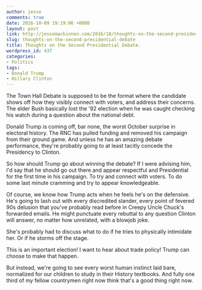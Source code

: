 ```yaml
---
author: jesse
comments: true
date: 2016-10-09 19:19:06 +0000
layout: post
link: http://jessemackinnon.com/2016/10/thoughts-on-the-second-presidential-debate/
slug: thoughts-on-the-second-presidential-debate
title: Thoughts on the Second Presidential Debate.
wordpress_id: 437
categories:
- Politics
tags:
- Donald Trump
- Hillary Clinton
---
```










The Town Hall Debate is supposed to be the format where the candidate shows off how they visibly connect with voters, and address their concerns. The elder Bush basically lost the '92 election when he was caught checking his watch during a question about the national debt.

Donald Trump is coming off, bar none, the worst October surprise in electoral history. The RNC has pulled funding and removed his campaign from their ground game. And unless he has an amazing debate performance, they're probably going to at least tacitly concede the Presidency to Clinton.




So how should Trump go about winning the debate? If I were advising him, I'd say that he should go out there and appear respectful and Presidential for the first time in his campaign. To try and connect with voters. To do some last minute cramming and try to appear knowledgeable.

Of course, we know how Trump acts when he feels he's on the defensive. He's going to lash out with every discredited slander, every point of fevered 90s delusion that you've probably read before in Creepy Uncle Chuck's forwarded emails. He might punctuate every rebuttal to any question Clinton will answer, no matter how unrelated, with a blowjob joke.

She's probably had to discuss what to do if he tries to physically intimidate her. Or if he storms off the stage.

This is an important election! I want to hear about trade policy! Trump can choose to make that happen.

But instead, we're going to see every worst human instinct laid bare, normalized for our children to study in their History textbooks. And fully one third of my fellow countrymen right now think that's a good thing right now.











